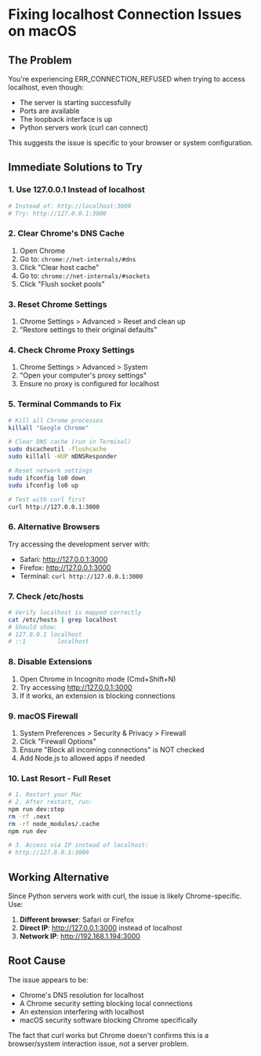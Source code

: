 # Fixing localhost Connection Issues on macOS

## The Problem
You're experiencing ERR_CONNECTION_REFUSED when trying to access localhost, even though:
- The server is starting successfully
- Ports are available
- The loopback interface is up
- Python servers work (curl can connect)

This suggests the issue is specific to your browser or system configuration.

## Immediate Solutions to Try

### 1. Use 127.0.0.1 Instead of localhost
```bash
# Instead of: http://localhost:3000
# Try: http://127.0.0.1:3000
```

### 2. Clear Chrome's DNS Cache
1. Open Chrome
2. Go to: `chrome://net-internals/#dns`
3. Click "Clear host cache"
4. Go to: `chrome://net-internals/#sockets`
5. Click "Flush socket pools"

### 3. Reset Chrome Settings
1. Chrome Settings > Advanced > Reset and clean up
2. "Restore settings to their original defaults"

### 4. Check Chrome Proxy Settings
1. Chrome Settings > Advanced > System
2. "Open your computer's proxy settings"
3. Ensure no proxy is configured for localhost

### 5. Terminal Commands to Fix
```bash
# Kill all Chrome processes
killall "Google Chrome"

# Clear DNS cache (run in Terminal)
sudo dscacheutil -flushcache
sudo killall -HUP mDNSResponder

# Reset network settings
sudo ifconfig lo0 down
sudo ifconfig lo0 up

# Test with curl first
curl http://127.0.0.1:3000
```

### 6. Alternative Browsers
Try accessing the development server with:
- Safari: http://127.0.0.1:3000
- Firefox: http://127.0.0.1:3000
- Terminal: `curl http://127.0.0.1:3000`

### 7. Check /etc/hosts
```bash
# Verify localhost is mapped correctly
cat /etc/hosts | grep localhost
# Should show:
# 127.0.0.1	localhost
# ::1         localhost
```

### 8. Disable Extensions
1. Open Chrome in Incognito mode (Cmd+Shift+N)
2. Try accessing http://127.0.0.1:3000
3. If it works, an extension is blocking connections

### 9. macOS Firewall
1. System Preferences > Security & Privacy > Firewall
2. Click "Firewall Options"
3. Ensure "Block all incoming connections" is NOT checked
4. Add Node.js to allowed apps if needed

### 10. Last Resort - Full Reset
```bash
# 1. Restart your Mac
# 2. After restart, run:
npm run dev:stop
rm -rf .next
rm -rf node_modules/.cache
npm run dev

# 3. Access via IP instead of localhost:
# http://127.0.0.1:3000
```

## Working Alternative

Since Python servers work with curl, the issue is likely Chrome-specific. Use:

1. **Different browser**: Safari or Firefox
2. **Direct IP**: http://127.0.0.1:3000 instead of localhost
3. **Network IP**: http://192.168.1.194:3000

## Root Cause
The issue appears to be:
- Chrome's DNS resolution for localhost
- A Chrome security setting blocking local connections
- An extension interfering with localhost
- macOS security software blocking Chrome specifically

The fact that curl works but Chrome doesn't confirms this is a browser/system interaction issue, not a server problem.